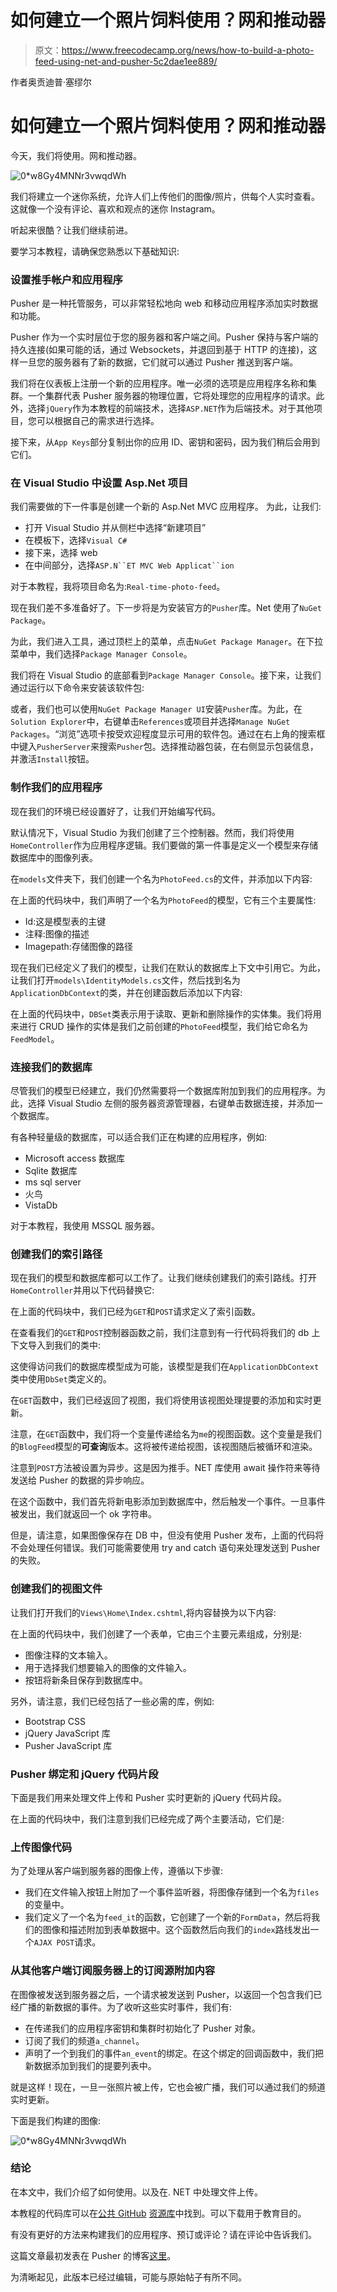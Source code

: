 # 如何建立一个照片饲料使用？网和推动器

> 原文：<https://www.freecodecamp.org/news/how-to-build-a-photo-feed-using-net-and-pusher-5c2dae1ee889/>

作者奥贡迪普·塞缪尔

# 如何建立一个照片饲料使用？网和推动器

今天，我们将使用。网和推动器。

![0*w8Gy4MNNr3vwqdWh](img/75f582bb975d5422a972f9e603a7aeac.png)

我们将建立一个迷你系统，允许人们上传他们的图像/照片，供每个人实时查看。这就像一个没有评论、喜欢和观点的迷你 Instagram。

听起来很酷？让我们继续前进。

要学习本教程，请确保您熟悉以下基础知识:

### 设置推手帐户和应用程序

Pusher 是一种托管服务，可以非常轻松地向 web 和移动应用程序添加实时数据和功能。

Pusher 作为一个实时层位于您的服务器和客户端之间。Pusher 保持与客户端的持久连接(如果可能的话，通过 Websockets，并退回到基于 HTTP 的连接)，这样一旦您的服务器有了新的数据，它们就可以通过 Pusher 推送到客户端。

我们将在仪表板上注册一个新的应用程序。唯一必须的选项是应用程序名称和集群。一个集群代表 Pusher 服务器的物理位置，它将处理您的应用程序的请求。此外，选择`jQuery`作为本教程的前端技术，选择`ASP.NET`作为后端技术。对于其他项目，您可以根据自己的需求进行选择。

接下来，从`App Keys`部分复制出你的应用 ID、密钥和密码，因为我们稍后会用到它们。

### 在 Visual Studio 中设置 Asp.Net 项目

我们需要做的下一件事是创建一个新的 Asp.Net MVC 应用程序。
为此，让我们:

*   打开 Visual Studio 并从侧栏中选择“新建项目”
*   在模板下，选择`Visual C#`
*   接下来，选择 web
*   在中间部分，选择`ASP.N``ET MVC Web Applicat``ion`

对于本教程，我将项目命名为:`Real-time-photo-feed`。

现在我们差不多准备好了。下一步将是为安装官方的`Pusher`库。Net 使用了`NuGet Package`。

为此，我们进入工具，通过顶栏上的菜单，点击`NuGet Package Manager`。在下拉菜单中，我们选择`Package Manager Console`。

我们将在 Visual Studio 的底部看到`Package Manager Console`。接下来，让我们通过运行以下命令来安装该软件包:

或者，我们也可以使用`NuGet Package Manager UI`安装`Pusher`库。为此，在`Solution Explorer`中，右键单击`References`或项目并选择`Manage NuGet Packages`。“浏览”选项卡按受欢迎程度显示可用的软件包。通过在右上角的搜索框中键入`PusherServer`来搜索`Pusher`包。选择推动器包装，在右侧显示包装信息，并激活`Install`按钮。

### 制作我们的应用程序

现在我们的环境已经设置好了，让我们开始编写代码。

默认情况下，Visual Studio 为我们创建了三个控制器。然而，我们将使用`HomeController`作为应用程序逻辑。我们要做的第一件事是定义一个模型来存储数据库中的图像列表。

在`models`文件夹下，我们创建一个名为`PhotoFeed.cs`的文件，并添加以下内容:

在上面的代码块中，我们声明了一个名为`PhotoFeed`的模型，它有三个主要属性:

*   Id:这是模型表的主键
*   注释:图像的描述
*   Imagepath:存储图像的路径

现在我们已经定义了我们的模型，让我们在默认的数据库上下文中引用它。为此，让我们打开`models\IdentityModels.cs`文件，然后找到名为`ApplicationDbContext`的类，并在创建函数后添加以下内容:

在上面的代码块中，`DBSet`类表示用于读取、更新和删除操作的实体集。我们将用来进行 CRUD 操作的实体是我们之前创建的`PhotoFeed`模型，我们给它命名为`FeedModel`。

### 连接我们的数据库

尽管我们的模型已经建立，我们仍然需要将一个数据库附加到我们的应用程序。为此，选择 Visual Studio 左侧的服务器资源管理器，右键单击数据连接，并添加一个数据库。

有各种轻量级的数据库，可以适合我们正在构建的应用程序，例如:

*   Microsoft access 数据库
*   Sqlite 数据库
*   ms sql server
*   火鸟
*   VistaDb

对于本教程，我使用 MSSQL 服务器。

### 创建我们的索引路径

现在我们的模型和数据库都可以工作了。让我们继续创建我们的索引路线。打开`HomeController`并用以下代码替换它:

在上面的代码块中，我们已经为`GET`和`POST`请求定义了索引函数。

在查看我们的`GET`和`POST`控制器函数之前，我们注意到有一行代码将我们的 db 上下文导入到我们的类中:

这使得访问我们的数据库模型成为可能，该模型是我们在`ApplicationDbContext`类中使用`DbSet`类定义的。

在`GET`函数中，我们已经返回了视图，我们将使用该视图处理提要的添加和实时更新。

注意，在`GET`函数中，我们将一个变量传递给名为`me`的视图函数。这个变量是我们的`BlogFeed`模型的**可查询**版本。这将被传递给视图，该视图随后被循环和渲染。

注意到`POST`方法被设置为异步。这是因为推手。NET 库使用 await 操作符来等待发送给 Pusher 的数据的异步响应。

在这个函数中，我们首先将新电影添加到数据库中，然后触发一个事件。一旦事件被发出，我们就返回一个 ok 字符串。

但是，请注意，如果图像保存在 DB 中，但没有使用 Pusher 发布，上面的代码将不会处理任何错误。我们可能需要使用 try and catch 语句来处理发送到 Pusher 的失败。

### 创建我们的视图文件

让我们打开我们的`Views\Home\Index.cshtml`,将内容替换为以下内容:

在上面的代码块中，我们创建了一个表单，它由三个主要元素组成，分别是:

*   图像注释的文本输入。
*   用于选择我们想要输入的图像的文件输入。
*   按钮将新条目保存到数据库中。

另外，请注意，我们已经包括了一些必需的库，例如:

*   Bootstrap CSS
*   jQuery JavaScript 库
*   Pusher JavaScript 库

### Pusher 绑定和 jQuery 代码片段

下面是我们用来处理文件上传和 Pusher 实时更新的 jQuery 代码片段。

在上面的代码块中，我们注意到我们已经完成了两个主要活动，它们是:

### 上传图像代码

为了处理从客户端到服务器的图像上传，遵循以下步骤:

*   我们在文件输入按钮上附加了一个事件监听器，将图像存储到一个名为`files`的变量中。
*   我们定义了一个名为`feed_it`的函数，它创建了一个新的`FormData`，然后将我们的图像和描述附加到表单数据中。这个函数然后向我们的`index`路线发出一个`AJAX POST`请求。

### 从其他客户端订阅服务器上的订阅源附加内容

在图像被发送到服务器之后，一个请求被发送到 Pusher，以返回一个包含我们已经广播的新数据的事件。为了收听这些实时事件，我们有:

*   在传递我们的应用程序密钥和集群时初始化了 Pusher 对象。
*   订阅了我们的频道`a_channel`。
*   声明了一个到我们的事件`an_event`的绑定。在这个绑定的回调函数中，我们把新数据添加到我们的提要列表中。

就是这样！现在，一旦一张照片被上传，它也会被广播，我们可以通过我们的频道实时更新。

下面是我们构建的图像:

![0*w8Gy4MNNr3vwqdWh](img/75f582bb975d5422a972f9e603a7aeac.png)

### 结论

在本文中，我们介绍了如何使用。以及在. NET 中处理文件上传。

本教程的代码库可以在[公共 GitHub](https://github.com/samuelayo/ASP.NET-PHOTO-FEED) [资源库](https://github.com/samuelayo/ASP.NET-PHOTO-FEED)中找到。可以下载用于教育目的。

有没有更好的方法来构建我们的应用程序、预订或评论？请在评论中告诉我们。

这篇文章最初发表在 Pusher 的博客[这里](https://blog.pusher.com/build-a-photo-feed-using-net-and-pusher/)。

为清晰起见，此版本已经过编辑，可能与原始帖子有所不同。